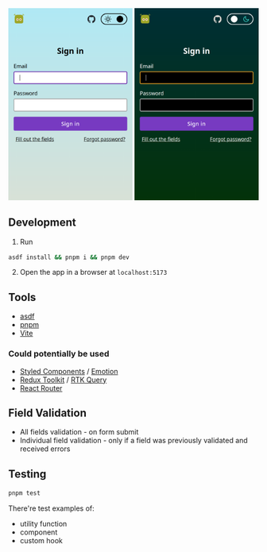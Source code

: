 <div>
  <img width="250" src="./docs/light.png" alt="Light Theme" />
  <img width="250" src="./docs/dark.png" alt="Dark Theme" />
</div>

## Development

1. Run

```bash
asdf install && pnpm i && pnpm dev
```

2. Open the app in a browser at `localhost:5173`

## Tools

- [asdf](https://asdf-vm.com/)
- [pnpm](https://pnpm.io/)
- [Vite](https://v4.vite.dev/)

### Could potentially be used

- [Styled Components](https://styled-components.com/) / [Emotion](https://emotion.sh/)
- [Redux Toolkit](https://redux-toolkit.js.org/) / [RTK Query](https://redux-toolkit.js.org/rtk-query/overview)
- [React Router](https://reactrouter.com/)

## Field Validation

- All fields validation - on form submit
- Individual field validation - only if a field was previously validated and received errors

## Testing

```bash
pnpm test
```

There're test examples of:

- utility function
- component
- custom hook

